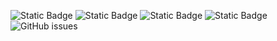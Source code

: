 ![Static Badge](https://img.shields.io/badge/blacklists-60-000000) ![Static Badge](https://img.shields.io/badge/blacklisted-3176227-cc0000) ![Static Badge](https://img.shields.io/badge/whitelisted-2243-00CC00) ![Static Badge](https://img.shields.io/badge/streaming_blacklist-28107-000000) ![GitHub issues](https://img.shields.io/github/issues/fabriziosalmi/blacklists)

